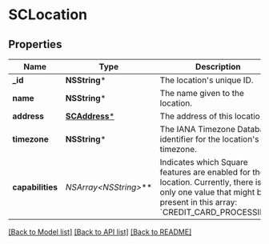# SCLocation

## Properties
Name | Type | Description | Notes
------------ | ------------- | ------------- | -------------
**_id** | **NSString*** | The location&#39;s unique ID. | [optional] 
**name** | **NSString*** | The name given to the location. | [optional] 
**address** | [**SCAddress***](SCAddress.md) | The address of this location. | [optional] 
**timezone** | **NSString*** | The IANA Timezone Database identifier for the location&#39;s timezone. | [optional] 
**capabilities** | **NSArray&lt;NSString*&gt;*** | Indicates which Square features are enabled for the location.  Currently, there is only one value that might be present in this array: &#x60;CREDIT_CARD_PROCESSING&#x60;. | [optional] 

[[Back to Model list]](../README.md#documentation-for-models) [[Back to API list]](../README.md#documentation-for-api-endpoints) [[Back to README]](../README.md)


